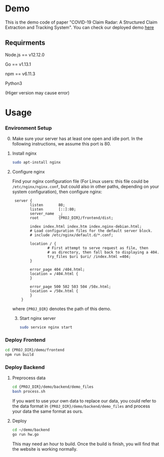 # Demo

This is the demo code of paper "COVID-19 Claim Radar: A Structured Claim Extraction and Tracking System". You can check our deployed demo [here](http://18.221.187.153/)



## Requirments

Node.js == v12.12.0

Go == v1.13.1

npm == v6.11.3

Python3

(Higer version may cause error)



# Usage

### Environment Setup

0. Make sure your server has at least one open and idle port. In the following instructions, we assume this port is 80.

1. Install nginx

   ```bash
   sudo apt-install nginx
   ```

2. Configure nginx

   Find your nginx configuration file (For Linux users: this file could be ``/etc/nginx/nginx.conf``, but could also in other paths, depending on your system configuration), then configure nginx:

   ```nginx
    server {
           listen       80;
           listen       [::]:80;
           server_name  _;
           root         {PROJ_DIR}/frontend/dist;
   
           index index.html index.htm index.nginx-debian.html;
           # Load configuration files for the default server block.
           # include /etc/nginx/default.d/*.conf;
   
           location / {
                   # First attempt to serve request as file, then
                   # as directory, then fall back to displaying a 404.
                   try_files $uri $uri/ /index.html =404;
           }
   
           error_page 404 /404.html;
           location = /404.html {
           }
   
           error_page 500 502 503 504 /50x.html;
           location = /50x.html {
           }
       }
   ```

   where ``{PROJ_DIR}`` denotes the path of this demo.

   3. Start nginx server

      ```bash
      sudo service nginx start
      ```



### Deploy Frontend

```bash
cd {PROJ_DIR}/demo/frontend
npm run build
```



### Deploy Backend

1. Preprocess data

   ```bash
   cd {PROJ_DIR}/demo/backend/demo_files
   bash process.sh
   ```

   If you want to use your own data to replace our data, you could refer to the data format in ``{PROJ_DIR}/demo/backend/demo_files`` and process your data the same format as ours.

2. Deploy

   ```bash
   cd ~/demo/backend
   go run hw.go
   ```

   This may need an hour to build. Once the build is finish, you will find that the website is working normally.

